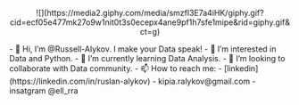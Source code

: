 <p style="text-align: center;">![](https://media2.giphy.com/media/smzfl3E7a4iHK/giphy.gif?cid=ecf05e477mk27o9w1nit0t3s0ecepx4ane9pf1h7sfe1mipe&rid=giphy.gif&ct=g)</p>
- 👋 Hi, I’m @Russell-Alykov. I make your Data speak!
- 👀 I’m interested in Data and Python.
- 🌱 I’m currently learning Data Analysis.
- 💞️ I’m looking to collaborate with Data community.
- 📫 How to reach me:  
- [linkedin](https://linkedin.com/in/ruslan-alykov)
- kipia.ralykov@gmail.com
- insatgram @ell_rra

<!---
Russell-Alykov/Russell-Alykov is a ✨ special ✨ repository because its `README.md` (this file) appears on your GitHub profile.
You can click the Preview link to take a look at your changes.
--->
